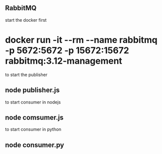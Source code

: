 ## RabbitMQ

start the docker first 
# docker run -it --rm --name rabbitmq -p 5672:5672 -p 15672:15672 rabbitmq:3.12-management

to start the publisher
## node publisher.js

to start consumer in nodejs
## node comsumer.js

to start consumer in python
## node consumer.py